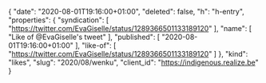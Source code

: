 {
  "date": "2020-08-01T19:16:00+01:00",
  "deleted": false,
  "h": "h-entry",
  "properties": {
    "syndication": [
      "https://twitter.com/EvaGiselle/status/1289366501133189120"
    ],
    "name": [
      "Like of @EvaGiselle's tweet"
    ],
    "published": [
      "2020-08-01T19:16:00+01:00"
    ],
    "like-of": [
      "https://twitter.com/EvaGiselle/status/1289366501133189120"
    ]
  },
  "kind": "likes",
  "slug": "2020/08/wenku",
  "client_id": "https://indigenous.realize.be"
}
